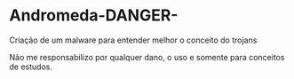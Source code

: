 # Andromeda-DANGER-
Criação de um malware para entender melhor o conceito do trojans


Não me responsabilizo por qualquer dano, o uso e somente para conceitos de estudos.
